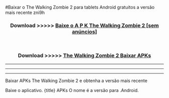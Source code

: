 #Baixar o The Walking Zombie 2   para tablets Android gratuitos a versão mais recente zni9h


<div align="center">
<h3>Download >>>>> <a href="https://pt-web.web.app/?pt= The Walking Zombie 2 ">Baixe o A P K The Walking Zombie 2  [sem anúncios]</a></h3><br>

<h3>Download >>>>> <a href="https://pt-web.web.app/?pt= The Walking Zombie 2 ">The Walking Zombie 2  Baixar APKs</a></h3>
</div>

----------------------------------------------------------

----------------------------------------------------------

----------------------------------------------------------

Baixar APKs The Walking Zombie 2  e obtenha a versão mais recente

Baixe o aplicativo. {title} APKs O nome é a versão para .Android.



